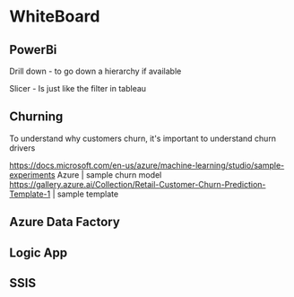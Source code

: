 # WhiteBoard


## PowerBi
 
Drill down - to go down a hierarchy if available

Slicer - Is just like the filter in tableau

## Churning

To understand why customers churn, it's important to understand churn drivers

https://docs.microsoft.com/en-us/azure/machine-learning/studio/sample-experiments Azure | sample churn model
https://gallery.azure.ai/Collection/Retail-Customer-Churn-Prediction-Template-1 | sample template

## Azure Data Factory

## Logic App

## SSIS
